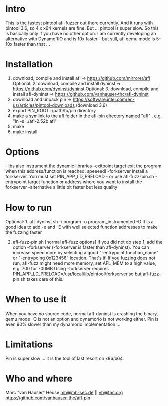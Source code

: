 Intro
=====
This is the fastest pintool afl-fuzzer out there currently.
And it runs with pintool 3.6, so 4.x x64 kernels are fine.
But ... pintool is super slow.
So this is basically only if you have no other option.
I am currently developing an alternative with DynamoRIO and is 10x faster -
but still, afl qemu mode is 5-10x faster than that ...


Installation
============
1. download, compile and install afl => https://github.com/mirrorer/afl
Optional: 2. download, compile and install dyninst => https://github.com/dyninst/dyninst
Optional: 3. download, compile and install afl-dyninst  => https://github.com/vanhauser-thc/afl-dyninst
4. download and unpack pin => https://software.intel.com/en-us/articles/pintool-downloads (download 3.6)
5. export PIN_ROOT=/path/to/pin directory
6. make a symlink to the afl folder in the afl-pin directory named "afl" , e.g. "ln -s ../afl-2.52b afl"
7. make
8. make install


Options
=======
-libs               also instrument the dynamic libraries
-exitpoint target   exit the program when this address/function is reached. speeeed!
-forkserver         install a forkserver. You must set PIN_APP_LD_PRELOAD - or use afl-fuzz-pin.sh
-entrypoint target  function or address where you want to install the forkserver
-alternative        a little bit faster but less quality


How to run
==========
Optional: 1. afl-dyninst.sh -i program -o program_instrumented -D
It is a good idea to add -e and -E with well selected function addresses to
make the fuzzing faster

2. afl-fuzz-pin.sh [normal afl-fuzz options]
If you did not do step 1, add the option -forkserver (-forkserver is faster
than afl-dyninst). You can increase speed more by selecting a good
"-entrypoint function_name" or "-entrypoing 0x123456" location.
That's it! If you fuzzing does not run, afl-fuzz might need more memory, set
AFL_MEM to a high value, e.g. 700 for 700MB
Using -forkserver requires
PIN_APP_LD_PRELOAD=/usr/local/lib/pintool/forkserver.so
but afl-fuzz-pin.sh takes care of this.


When to use it
==============
When you have no source code, normal afl-dyninst is crashing the binary,
qemu mode -Q is not an option and dynamorio is not working either.
Pin is even 90% slower than my dynamorio implementation ...


Limitations
===========
Pin is super slow ... it is the tool of last resort on x86/x64.


Who and where
=============
Marc "van Hauser" Heuse <mh@mh-sec.de> || <vh@thc.org>
https://github.com/vanhauser-thc/afl-pin
